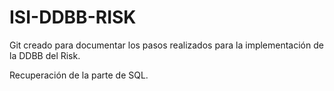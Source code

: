 # ISI-DDBB-RISK

Git creado para documentar los pasos realizados para la implementación de la DDBB del Risk.

Recuperación de la parte de SQL.

